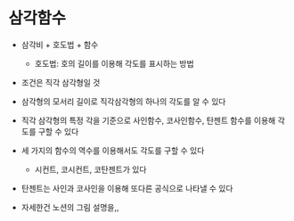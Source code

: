 # 삼각함수

- 삼각비 + 호도법 + 함수
  - 호도법: 호의 길이를 이용해 각도를 표시하는 방법
- 조건은 직각 삼각형일 것
- 삼각형의 모서리 길이로 직각삼각형의 하나의 각도를 알 수 있다
- 직각 삼각형의 특정 각을 기준으로 사인함수, 코사인함수, 탄젠트 함수를 이용해 각도를 구할 수 있다
- 세 가지의 함수의 역수를 이용해서도 각도를 구할 수 있다
  - 시컨트, 코시컨트, 코탄젠트가 있다
- 탄젠트는 사인과 코사인을 이용해 또다른 공식으로 나타낼 수 있다

- 자세한건 노션의 그림 설명을,,
